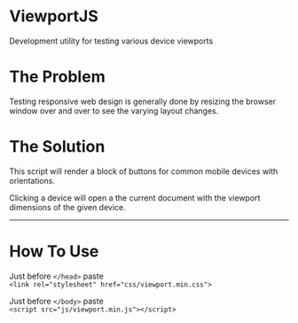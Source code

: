 ViewportJS
==========

Development utility for testing various device viewports

# The Problem

Testing responsive web design is generally done by resizing the browser window over and over to see the varying layout changes.

# The Solution

This script will render a block of buttons for common mobile devices with orientations.

Clicking a device will open a the current document with the viewport dimensions of the given device.

<hr/>

# How To Use

Just before `</head>` paste<br/>
`<link rel="stylesheet" href="css/viewport.min.css">`

Just before `</body>` paste<br/>
`<script src="js/viewport.min.js"></script>`




